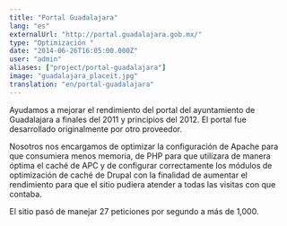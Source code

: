 ```yaml
---
title: "Portal Guadalajara"
lang: "es"
externalUrl: "http://portal.guadalajara.gob.mx/"
type: "Optimización "
date: "2014-06-26T16:05:00.000Z"
user: "admin"
aliases: ["project/portal-guadalajara"]
image: "guadalajara_placeit.jpg"
translation: "en/portal-guadalajara"
---
```


<p>Ayudamos a mejorar el rendimiento del portal del ayuntamiento de Guadalajara a finales del 2011 y principios del 2012. El portal fue desarrollado originalmente por otro proveedor.</p><p>Nosotros nos encargamos de optimizar la configuración de Apache para que consumiera menos memoria, de PHP para que utilizara de manera óptima el caché de APC y de configurar correctamente los módulos de optimización de caché de Drupal con la finalidad de aumentar el rendimiento para que el sitio pudiera atender a todas las visitas con que contaba.</p><p>El sitio pasó de manejar 27 peticiones por segundo a más de 1,000.</p>